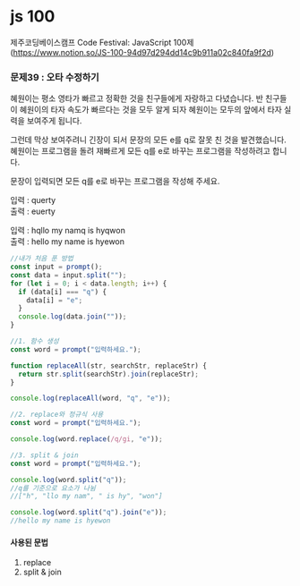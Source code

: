# js 100

제주코딩베이스캠프 Code Festival: JavaScript 100제  
(https://www.notion.so/JS-100-94d97d294dd14c9b911a02c840fa9f2d)

### 문제39 : 오타 수정하기

혜원이는 평소 영타가 빠르고 정확한 것을 친구들에게 자랑하고 다녔습니다. 반 친구들이 혜원이의 타자 속도가 빠르다는 것을 모두 알게 되자 혜원이는 모두의 앞에서 타자 실력을 보여주게 됩니다.

그런데 막상 보여주려니 긴장이 되서 문장의 모든 e를 q로 잘못 친 것을 발견했습니다.  
혜원이는 프로그램을 돌려 재빠르게 모든 q를 e로 바꾸는 프로그램을 작성하려고 합니다.

문장이 입력되면 모든 q를 e로 바꾸는 프로그램을 작성해 주세요.

입력 : querty  
출력 : euerty

입력 : hqllo my namq is hyqwon  
출력 : hello my name is hyewon

```javascript
//내가 처음 푼 방법
const input = prompt();
const data = input.split("");
for (let i = 0; i < data.length; i++) {
  if (data[i] === "q") {
    data[i] = "e";
  }
  console.log(data.join(""));
}

//1. 함수 생성
const word = prompt("입력하세요.");

function replaceAll(str, searchStr, replaceStr) {
  return str.split(searchStr).join(replaceStr);
}

console.log(replaceAll(word, "q", "e"));

//2. replace와 정규식 사용
const word = prompt("입력하세요.");

console.log(word.replace(/q/gi, "e"));

//3. split & join
const word = prompt("입력하세요.");

console.log(word.split("q"));
//q를 기준으로 요소가 나뉨
//["h", "llo my nam", " is hy", "won"]

console.log(word.split("q").join("e"));
//hello my name is hyewon
```

#### 사용된 문법

1. replace
2. split & join
